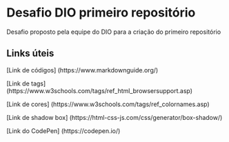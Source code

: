 # Desafio DIO primeiro repositório
Desafio proposto pela equipe do DIO para a criação do primeiro repositório 

## Links úteis 
<p>[Link de códigos]  (https://www.markdownguide.org/)</p>
<p>[Link de tags]  (https://www.w3schools.com/tags/ref_html_browsersupport.asp)</p>
<p>[Link de cores]  (https://www.w3schools.com/tags/ref_colornames.asp)</p>
<p>[Link de shadow box]  (https://html-css-js.com/css/generator/box-shadow/)</p>
<p>[Link do CodePen]  (https://codepen.io/)</p>
